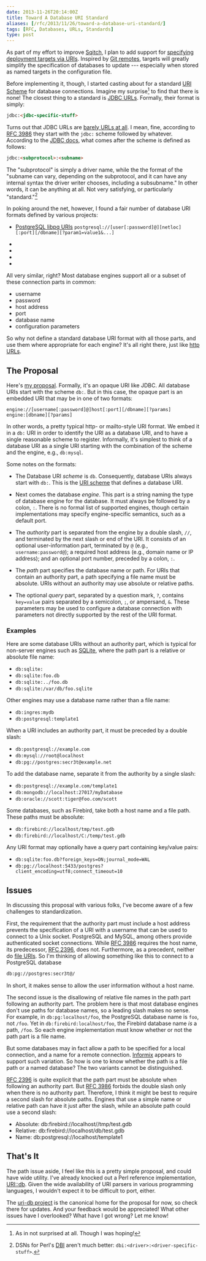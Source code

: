 ```yaml
--- 
date: 2013-11-26T20:14:00Z
title: Toward A Database URI Standard
aliases: [/rfc/2013/11/26/toward-a-database-uri-standard/]
tags: [RFC, Databases, URLs, Standards]
type: post
---
```


As part of my effort to improve [Sqitch], I plan to add support for [specifying
deployment targets via URIs]. Inspired by [Git remotes], targets will greatly
simplify the specification of databases to update --- especially when stored as
named targets in the configuration file.

Before implementing it, though, I started casting about for a standard
[URI Scheme] for database connections. Imagine my surprise[^db-uri:surprise] to
find that there is none! The closest thing to a standard is [JDBC URLs].
Formally, their format is simply:

``` html
jdbc:<jdbc-specific-stuff>
```

Turns out that JDBC URLs are [barely URLs at all]. I mean, fine, according to
[RFC 3986] they start with the `jdbc:` scheme followed by whatever. According
to the [JDBC docs], what comes after the scheme is defined as follows:

``` html
jdbc:<subprotocol>:<subname>
```

The "subprotocol" is simply a driver name, while the the format of the "subname
can vary, depending on the subprotocol, and it can have any internal syntax the
driver writer chooses, including a subsubname." In other words, it can be
anything at all. Not very satisfying, or particularly "standard."[^db-uri:dsn]

In poking around the net, however, I found a fair number of database URI
formats defined by various projects:

*   [PostgreSQL libpq URIs]
    `postgresql://[user[:password]@][netloc][:port][/dbname][?param1=value1&...]`

*   [SQLAlchemy URLs]:
    `dialect[+driver:]//[username[:password]@host[:port]/database`
  
*   [Stackato database URLs]:
    `protocol://[username[:password]@host[:port]/database_name`
  
*   [Django database URLs]:
    `ENGINE://[USER[:PASSWORD]@][HOST][:PORT]/DATABASE`

*   [Rails database URLs]:
    `adapter://[userinfo@][hostname][:port]/database`

All very similar, right? Most database engines support all or a subset of these
connection parts in common:

*   username
*   password
*   host address
*   port
*   database name
*   configuration parameters

So why not define a standard database URI format with all those parts, and use
them where appropriate for each engine? It's all right there, just like
[http URLs].

The Proposal
------------

Here's [my proposal]. Formally, it's an opaque URI like JDBC. All database URIs
start with the scheme `db:`. But in this case, the opaque part is an embedded
URI that may be in one of two formats:

``` bnf
engine://[username[:password]@]host[:port][/dbname][?params]
engine:[dbname][?params]
```

In other words, a pretty typical http- or mailto-style URI format. We embed it
in a `db:` URI in order to identify the URI as a database URI, and to have a
single reasonable scheme to register. Informally, it's simplest to think of a
database URI as a single URI starting with the combination of the scheme and
the engine, e.g., `db:mysql`.

Some notes on the formats:

*   The Database URI *scheme* is `db`. Consequently, database URIs always start
    with `db:`. This is the [URI scheme] that defines a database URI.

*   Next comes the database *engine*. This part is a string naming the type of
    database engine for the database. It must always be followed by a colon,
    `:`. There is no formal list of supported engines, though certain
    implementations may specify engine-specific semantics, such as a default
    port.

*   The *authority* part is separated from the engine by a double slash, `//`,
    and terminated by the next slash or end of the URI. It consists of an
    optional user-information part, terminated by `@` (e.g.,
    `username:password@`); a required host address (e.g., domain name or IP
    address); and an optional port number, preceded by a colon, `:`.

*   The *path* part specifies the database name or path. For URIs that contain
    an authority part, a path specifying a file name must be absolute. URIs
    without an authority may use absolute or relative paths.

*   The optional *query* part, separated by a question mark, `?`, contains
    `key=value` pairs separated by a semicolon, `;`, or ampersand, `&`. These
    parameters may be used to configure a database connection with parameters
    not directly supported by the rest of the URI format.

### Examples ###

Here are some database URIs without an authority part, which is typical for
non-server engines such as [SQLite], where the path part is a relative or
absolute file name:

*   `db:sqlite:`
*   `db:sqlite:foo.db`
*   `db:sqlite:../foo.db`
*   `db:sqlite:/var/db/foo.sqlite`

Other engines may use a database name rather than a file name:

*   `db:ingres:mydb`
*   `db:postgresql:template1`

When a URI includes an authority part, it must be preceded by a double slash:

*   `db:postgresql://example.com`
*   `db:mysql://root@localhost`
*   `db:pg://postgres:secr3t@example.net`

To add the database name, separate it from the authority by a single slash:

*   `db:postgresql://example.com/template1`
*   `db:mongodb://localhost:27017/myDatabase`
*   `db:oracle://scott:tiger@foo.com/scott`

Some databases, such as Firebird, take both a host name and a file path.
These paths must be absolute:

*   `db:firebird://localhost/tmp/test.gdb`
*   `db:firebird://localhost/C:/temp/test.gdb`

Any URI format may optionally have a query part containing key/value pairs:

*   `db:sqlite:foo.db?foreign_keys=ON;journal_mode=WAL`
*   `db:pg://localhost:5433/postgres?client_encoding=utf8;connect_timeout=10`

Issues
------

In discussing this proposal with various folks, I've become aware of a few
challenges to standardization.

First, the requirement that the authority part must include a host address
prevents the specification of a URI with a username that can be used to connect
to a Unix socket. PostgreSQL and MySQL, among others provide authenticated
socket connections. While [RFC 3986] requires the host name, its predecessor,
[RFC 2396], does not. Furthermore, as a precedent, neither do [file URIs]. So
I'm thinking of allowing something like this to connect to a PostgreSQL database

``` html
db:pg://postgres:secr3t@/
```

In short, it makes sense to allow the user information without a host name.

The second issue is the disallowing of relative file names in the path part
following an authority part. The problem here is that most database engines
don't use paths for database names, so a leading slash makes no sense. For
example, in `db:pg:localhost/foo`, the PostgreSQL database name is `foo`, not
`/foo`. Yet in `db:firebird:localhost/foo`, the Firebird database name *is* a
path, `/foo`. So each engine implementation must know whether or not the path
part is a file name.

But some databases may in fact allow a path to be specified for a local
connection, and a name for a remote connection. [Informix] appears to support
such variation. So how is one to know whether the path is a file path or a
named database? The two variants cannot be distinguished.

[RFC 2396] is quite explicit that the path part must be absolute when following
an authority part. But [RFC 3986] forbids the double slash only when there is
no authority part. Therefore, I think it might be best to require a second
slash for absolute paths. Engines that use a simple name or relative path can
have it just after the slash, while an absolute path could use a second slash:

*   Absolute: db:firebird://localhost//tmp/test.gdb
*   Relative: db:firebird://localhost/db/test.gdb
*   Name: db:postgresql://localhost/template1

That's It
---------

The path issue aside, I feel like this is a pretty simple proposal, and could
have wide utility. I've already knocked out a Perl reference implementation,
[URI::db]. Given the wide availability of URI parsers in various programming
languages, I wouldn't expect it to be difficult to port, either.

The [uri-db project] is the canonical home for the proposal for now, so check
there for updates. And your feedback would be appreciated! What other issues
have I overlooked? What have I got wrong? Let me know!

[^db-uri:surprise]: As in not surprised at all. Though I was hoping!
[^db-uri:dsn]: DSNs for Perl's [DBI] aren't much better: `dbi:<driver>:<driver-specific-stuff>`.

  [Sqitch]: https://sqitch.org/ "Sane database change management"
  [specifying deployment targets via URIs]:
    https://github.com/theory/sqitch/issues/100
    "Issue #100: “Add target command to configure target databases”"
  [Git remotes]: http://git-scm.com/book/en/Git-Basics-Working-with-Remotes
    "Git Basics - Working with Remotes"
  [URI Scheme]: http://en.wikipedia.org/wiki/URI_scheme "Wikipedia: “URI Scheme”"
  [JDBC URLs]: http://www.jguru.com/faq/view.jsp?EID=690 "jGuru: “What is a database URL?”"
  [barely URLs at all]:
    https://groups.google.com/forum/#!topic/comp.lang.java.programmer/twkIYNaDS64
    "comp.lang.java.programmer: ”JDBC URLs ...not really URLs?“"
  [RFC 3986]: http://www.ietf.org/rfc/rfc3986.txt
    "Uniform Resource Identifier (URI): Generic Syntax"
  [RFC 2396]: http://www.ietf.org/rfc/rfc3986.txt
    "Uniform Resource Identifiers (URI): Generic Syntax"
  [JDBC docs]:
    http://docs.oracle.com/javase/6/docs/technotes/guides/jdbc/getstart/connection.html#997649
    "Getting Started with the JDBC API: “JDBC URLs”" 
  [PostgreSQL libpq URIs]:
    https://www.postgresql.org/docs/9.3/static/libpq-connect.html#LIBPQ-CONNSTRING
    "PostgreSQL Documentation: “Connection Strings”"
  [SQLAlchemy URLs]:
    http://docs.sqlalchemy.org/en/rel_0_9/core/engines.html#database-urls
    "SQLAlchemy Documentation: “Database Urls”"
  [Stackato database URLs]:
    http://docs.stackato.com/3.0/user/services/data-services.html#database-url
    "Stackato Documentation: “DATABASE_URL”"
  [Django database URLs]: https://github.com/kennethreitz/dj-database-url
    "DJ-Database-URL on GitHub"
  [Rails database URLs]: https://github.com/glenngillen/rails-database-url
    "rails-database-url on GitHub"
  [http URLs]: https://datatracker.ietf.org/doc/html/rfc2616#page-19 "RFC 2616: “http URL”"
  [my proposal]: https://github.com/theory/uri-db "Database URI on GitHub"
  [URI scheme]: http://en.wikipedia.org/wiki/URI_scheme "Wikipedia: “URI scheme”"
  [SQLite]: http://sqlite.org/ "SQLite Home Page"
  [file URIs]: http://en.wikipedia.org/wiki/File_URI_scheme#Examples
    "Wikipedia: “File URI Scheme: Examples”"
  [Informix]: https://metacpan.org/pod/DBD::Informix#INFORMIX-CONNECTION-SEMANTICS
    "MetaCPAN: “Informix Connection Semantics”"
  [URI::db]: https://github.com/theory/uri-db/blob/master/lib/URI/db.pm
   "URI::db on GitHub"
  [uri-db project]: https://github.com/theory/uri-db/ "uri-db on GitHub"
  [DBI]: https://metacpan.org/module/DBI "MetaCPAN: DBI"

